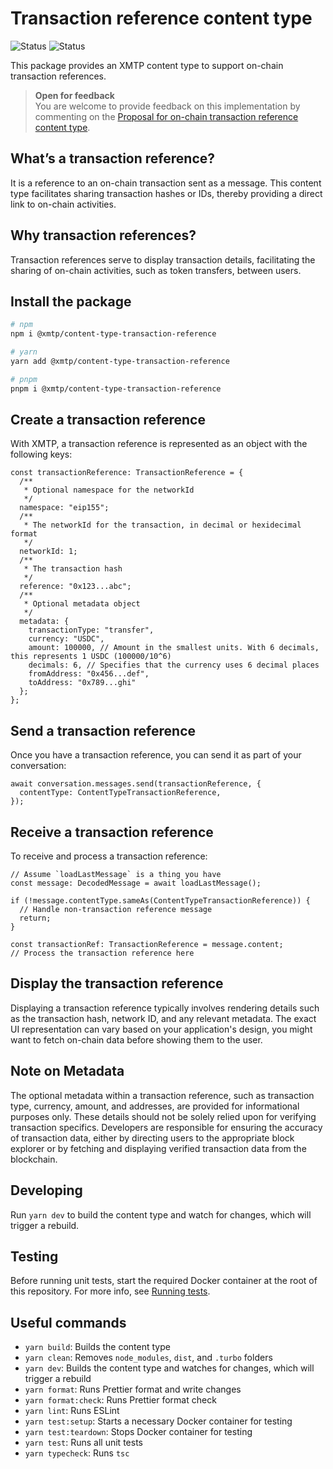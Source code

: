 # Transaction reference content type

![Status](https://img.shields.io/badge/Content_type_status-Standards--track-yellow) ![Status](https://img.shields.io/badge/Reference_implementation_status-Beta-yellow)

This package provides an XMTP content type to support on-chain transaction references.

> **Open for feedback**  
> You are welcome to provide feedback on this implementation by commenting on the [Proposal for on-chain transaction reference content type](https://github.com/orgs/xmtp/discussions/37).

## What’s a transaction reference?

It is a reference to an on-chain transaction sent as a message. This content type facilitates sharing transaction hashes or IDs, thereby providing a direct link to on-chain activities.

## Why transaction references?

Transaction references serve to display transaction details, facilitating the sharing of on-chain activities, such as token transfers, between users.

## Install the package

```bash
# npm
npm i @xmtp/content-type-transaction-reference

# yarn
yarn add @xmtp/content-type-transaction-reference

# pnpm
pnpm i @xmtp/content-type-transaction-reference
```

## Create a transaction reference

With XMTP, a transaction reference is represented as an object with the following keys:

```tsx
const transactionReference: TransactionReference = {
  /**
   * Optional namespace for the networkId
   */
  namespace: "eip155";
  /**
   * The networkId for the transaction, in decimal or hexidecimal format
   */
  networkId: 1;
  /**
   * The transaction hash
   */
  reference: "0x123...abc";
  /**
   * Optional metadata object
   */
  metadata: {
    transactionType: "transfer",
    currency: "USDC",
    amount: 100000, // Amount in the smallest units. With 6 decimals, this represents 1 USDC (100000/10^6)
    decimals: 6, // Specifies that the currency uses 6 decimal places
    fromAddress: "0x456...def",
    toAddress: "0x789...ghi"
  };
};
```

## Send a transaction reference

Once you have a transaction reference, you can send it as part of your conversation:

```tsx
await conversation.messages.send(transactionReference, {
  contentType: ContentTypeTransactionReference,
});
```

## Receive a transaction reference

To receive and process a transaction reference:

```tsx
// Assume `loadLastMessage` is a thing you have
const message: DecodedMessage = await loadLastMessage();

if (!message.contentType.sameAs(ContentTypeTransactionReference)) {
  // Handle non-transaction reference message
  return;
}

const transactionRef: TransactionReference = message.content;
// Process the transaction reference here
```

## Display the transaction reference

Displaying a transaction reference typically involves rendering details such as the transaction hash, network ID, and any relevant metadata. The exact UI representation can vary based on your application's design, you might want to fetch on-chain data before showing them to the user.

## Note on Metadata

The optional metadata within a transaction reference, such as transaction type, currency, amount, and addresses, are provided for informational purposes only. These details should not be solely relied upon for verifying transaction specifics. Developers are responsible for ensuring the accuracy of transaction data, either by directing users to the appropriate block explorer or by fetching and displaying verified transaction data from the blockchain.

## Developing

Run `yarn dev` to build the content type and watch for changes, which will trigger a rebuild.

## Testing

Before running unit tests, start the required Docker container at the root of this repository. For more info, see [Running tests](../../README.md#running-tests).

## Useful commands

- `yarn build`: Builds the content type
- `yarn clean`: Removes `node_modules`, `dist`, and `.turbo` folders
- `yarn dev`: Builds the content type and watches for changes, which will trigger a rebuild
- `yarn format`: Runs Prettier format and write changes
- `yarn format:check`: Runs Prettier format check
- `yarn lint`: Runs ESLint
- `yarn test:setup`: Starts a necessary Docker container for testing
- `yarn test:teardown`: Stops Docker container for testing
- `yarn test`: Runs all unit tests
- `yarn typecheck`: Runs `tsc`
